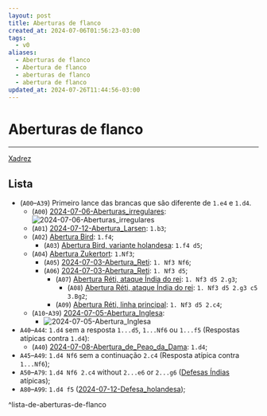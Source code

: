 ```yaml
---
layout: post
title: Aberturas de flanco
created_at: 2024-07-06T01:56:23-03:00
tags:
  - v0
aliases:
  - Aberturas de flanco
  - Abertura de flanco
  - aberturas de flanco
  - abertura de flanco
updated_at: 2024-07-26T11:44:56-03:00
---
```

# Aberturas de flanco
----
[Xadrez](api/2024/07/2024-07-06-Xadrez.md)

## Lista
-  (`A00`–`A39`) Primeiro lance das brancas que são diferente de `1.e4` e `1.d4`.
	-  (`A00`) [2024-07-06-Aberturas_irregulares](api/2024/07/2024-07-06-Aberturas_irregulares.md): ![2024-07-06-Aberturas_irregulares](api/2024/07/2024-07-06-Aberturas_irregulares.md#^lista-de-aberturas-irregulares)
	-  (`A01`) [2024-07-12-Abertura_Larsen](_insight/2024/07/2024-07-12-Abertura_Larsen.md): `1.b3`;
	-  (`A02`) [Abertura Bird](_draft/2024/07/2024-07-08-Abertura_Bird.md): `1.f4`;
		-  (`A03`) [Abertura Bird, variante holandesa](_draft/2024/07/2024-07-08-Abertura_Bird.md#variante%20Holandesa): `1.f4 d5`;
	-  (`A04`) [Abertura Zukertort](_insight/2024/07/2024-07-03-Abertura_Reti.md): `1.Nf3`;
		-  (`A05`) [2024-07-03-Abertura_Reti](_insight/2024/07/2024-07-03-Abertura_Reti.md): `1. Nf3 Nf6`;
		-  (`A06`) [2024-07-03-Abertura_Reti](_insight/2024/07/2024-07-03-Abertura_Reti.md): `1. Nf3 d5`;
			-  (`A07`) [Abertura Réti, ataque Índia do rei](_insight/2024/07/2024-07-03-Abertura_Reti.md): `1. Nf3 d5 2.g3`;
				-  (`A08`) [Abertura Réti, ataque Índia do rei](_insight/2024/07/2024-07-03-Abertura_Reti.md): `1. Nf3 d5 2.g3 c5 3.Bg2`;
			-  (`A09`) [Abertura Réti, linha principal](_insight/2024/07/2024-07-03-Abertura_Reti.md): `1. Nf3 d5 2.c4`;
	-  (`A10`-`A39`) [2024-07-05-Abertura_Inglesa](_draft/2024/07/2024-07-05-Abertura_Inglesa.md):
		-  ![2024-07-05-Abertura_Inglesa](_draft/2024/07/2024-07-05-Abertura_Inglesa.md#^lista-de-linhas-documentados-da-abertura-inglesa)
- `A40`–`A44`: `1.d4` sem a resposta `1...d5`, `1...Nf6` ou `1...f5` (Respostas atípicas contra `1.d4`):
	-  (`A40`) [2024-07-08-Abertura_de_Peao_da_Dama](_draft/2024/07/2024-07-08-Abertura_de_Peao_da_Dama.md): `1.d4`;
- `A45`–`A49`: `1.d4 Nf6` sem a continuação `2.c4` (Resposta atípica contra `1...Nf6`);
- `A50`–`A79`: `1.d4 Nf6 2.c4` without `2...e6` or `2...g6` ([Defesas Índias](_insight/2024/07/2024-07-07-Defesas_indias.md) atípicas);
- `A80`–`A99`: `1.d4 f5` ([2024-07-12-Defesa_holandesa](_insight/2024/07/2024-07-12-Defesa_holandesa.md));

^lista-de-aberturas-de-flanco